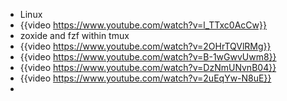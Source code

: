 - Linux
- {{video https://www.youtube.com/watch?v=l_TTxc0AcCw}}
- zoxide and fzf  within tmux
- {{video https://www.youtube.com/watch?v=2OHrTQVlRMg}}
- {{video https://www.youtube.com/watch?v=B-1wGwvUwm8}}
- {{video https://www.youtube.com/watch?v=DzNmUNvnB04}}
- {{video https://www.youtube.com/watch?v=2uEqYw-N8uE}}
-